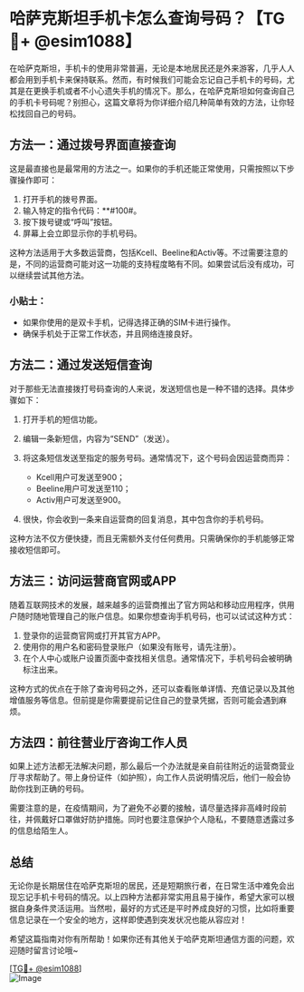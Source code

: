 # 哈萨克斯坦手机卡怎么查询号码？【TG💪+ @esim1088】

在哈萨克斯坦，手机卡的使用非常普遍，无论是本地居民还是外来游客，几乎人人都会用到手机卡来保持联系。然而，有时候我们可能会忘记自己手机卡的号码，尤其是在更换手机或者不小心遗失手机的情况下。那么，在哈萨克斯坦如何查询自己的手机卡号码呢？别担心，这篇文章将为你详细介绍几种简单有效的方法，让你轻松找回自己的号码。

## 方法一：通过拨号界面直接查询

这是最直接也是最常用的方法之一。如果你的手机还能正常使用，只需按照以下步骤操作即可：

1. 打开手机的拨号界面。
2. 输入特定的指令代码：**#100#。
3. 按下拨号键或“呼叫”按钮。
4. 屏幕上会立即显示你的手机号码。

这种方法适用于大多数运营商，包括Kcell、Beeline和Activ等。不过需要注意的是，不同的运营商可能对这一功能的支持程度略有不同。如果尝试后没有成功，可以继续尝试其他方法。

### 小贴士：
- 如果你使用的是双卡手机，记得选择正确的SIM卡进行操作。
- 确保手机处于正常工作状态，并且网络连接良好。

## 方法二：通过发送短信查询

对于那些无法直接拨打号码查询的人来说，发送短信也是一种不错的选择。具体步骤如下：

1. 打开手机的短信功能。
2. 编辑一条新短信，内容为“SEND”（发送）。
3. 将这条短信发送至指定的服务号码。通常情况下，这个号码会因运营商而异：
   - Kcell用户可发送至900；
   - Beeline用户可发送至110；
   - Activ用户可发送至900。

4. 很快，你会收到一条来自运营商的回复消息，其中包含你的手机号码。

这种方法不仅方便快捷，而且无需额外支付任何费用。只需确保你的手机能够正常接收短信即可。

## 方法三：访问运营商官网或APP

随着互联网技术的发展，越来越多的运营商推出了官方网站和移动应用程序，供用户随时随地管理自己的账户信息。如果你想查询手机号码，也可以试试这种方式：

1. 登录你的运营商官网或打开其官方APP。
2. 使用你的用户名和密码登录账户（如果没有账号，请先注册）。
3. 在个人中心或账户设置页面中查找相关信息。通常情况下，手机号码会被明确标注出来。

这种方式的优点在于除了查询号码之外，还可以查看账单详情、充值记录以及其他增值服务等信息。但前提是你需要提前记住自己的登录凭据，否则可能会遇到麻烦。

## 方法四：前往营业厅咨询工作人员

如果上述方法都无法解决问题，那么最后一个办法就是亲自前往附近的运营商营业厅寻求帮助了。带上身份证件（如护照），向工作人员说明情况后，他们一般会协助你找到正确的号码。

需要注意的是，在疫情期间，为了避免不必要的接触，请尽量选择非高峰时段前往，并佩戴好口罩做好防护措施。同时也要注意保护个人隐私，不要随意透露过多的信息给陌生人。

## 总结

无论你是长期居住在哈萨克斯坦的居民，还是短期旅行者，在日常生活中难免会出现忘记手机卡号码的情况。以上四种方法都非常实用且易于操作，希望大家可以根据自身条件灵活运用。当然啦，最好的方式还是平时养成良好的习惯，比如将重要信息记录在一个安全的地方，这样即使遇到突发状况也能从容应对！

希望这篇指南对你有所帮助！如果你还有其他关于哈萨克斯坦通信方面的问题，欢迎随时留言讨论哦~ 

[[TG💪+ @esim1088](https://t.me/s/esim1088)]  
![Image](https://i.postimg.cc/4NQfJmqS/Snipaste-2025-05-13-00-14-12.png)